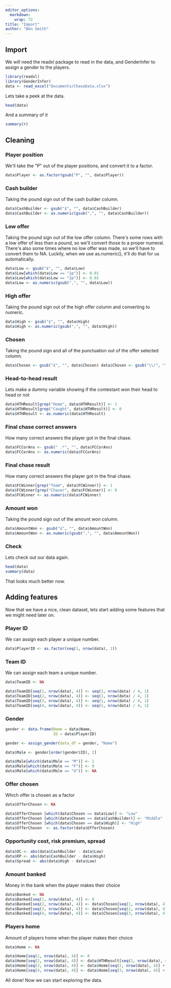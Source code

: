 ```yaml
---
editor_options: 
  markdown: 
    wrap: 72
title: "Import"
author: "Ben Smith"
---
```


## Import

We will need the readxl package to read in the data, and GenderInfer to
assign a gender to the players.

``` r
library(readxl)
library(GenderInfer)
data <- read_excel("Documents/ChaseData.xlsx")
```

Lets take a peek at the data.

``` r
head(data)
```

And a summary of it

``` r
summary(r)
```

## Cleaning

### Player position

We'll take the "P" out of the player positions, and convert it to a
factor.

``` r
data$Player <- as.factor(gsub("P", "", data$Player))
```

### Cash builder

Taking the pound sign out of the cash builder column.

``` r
data$CashBuilder <- gsub("£", "", data$CashBuilder)
data$CashBuilder <- as.numeric(gsub(",", "", data$CashBuilder))
```

### Low offer

Taking the pound sign out of the low offer column. There's some rows
with a low offer of less than a pound, so we'll convert those to a
proper numeral. There's also some times where no low offer was made, so
we'll have to convert them to NA. Luckily, when we use as.numeric(),
it'll do that for us automatically.

``` r
data$Low <- gsub("£", "", data$Low) 
data$Low[which(data$Low == "1p")] <- 0.01 
data$Low[which(data$Low == "2p")] <- 0.02 
data$Low <- as.numeric(gsub(",", "", data$Low))
```

### High offer

Taking the pound sign out of the high offer column and converting to
numeric.

``` r
data$High <- gsub("£", "", data$High)
data$High <- as.numeric(gsub(",", "", data$High))
```

### Chosen

Taking the pound sign and all of the punctuation out of the offer
selected column.

``` r
data$Chosen <- gsub("£", "", data$Chosen) data$Chosen <- gsub("\\/", "", data$Chosen) data$Chosen <- gsub("\\\\", "", data$Chosen) data$Chosen <- gsub("=", "", data$Chosen) data$Chosen <- as.numeric(gsub(",", "", data$Chosen))
```

### Head-to-head result

Lets make a dummy variable showing if the contestant won their head to
head or not

``` r
data$HTHResult[grep("Home", data$HTHResult)] <- 1 
data$HTHResult[grep("Caught", data$HTHResult)] <- 0 
data$HTHResult <- as.numeric(data$HTHResult)
```

### Final chase correct answers

How many correct answers the player got in the final chase.

``` r
data$FCCorAns <- gsub(" .*", "", data$FCCorAns) 
data$FCCorAns <- as.numeric(data$FCCorAns)
```

### Final chase result

How many correct answers the player got in the final chase.

``` r
data$FCWinner[grep("Team", data$FCWinner)] <- 1 
data$FCWinner[grep("Chaser", data$FCWinner)] <- 0  
data$FCWinner <- as.numeric(data$FCWinner)
```

### Amount won

Taking the pound sign out of the amount won column.

``` r
data$AmountWon <- gsub("£", "", data$AmountWon) 
data$AmountWon <- as.numeric(gsub(",", "", data$AmountWon))
```

### Check

Lets check out our data again.

``` r
head(data) 
summary(data)
```

That looks much better now.

## Adding features

Now that we have a nice, clean dataset, lets start adding some features
that we might need later on.

### Player ID

We can assign each player a unique number.

``` r
data$PlayerID <- as.factor(seq(1, nrow(data), 1))
```

### Team ID

We can assign each team a unique number.

``` r
data$TeamID <- NA

data$TeamID[seq(1, nrow(data), 4)] <- seq(1, nrow(data) / 4, 1)
data$TeamID[seq(2, nrow(data), 4)] <- seq(1, nrow(data) / 4, 1)
data$TeamID[seq(3, nrow(data), 4)] <- seq(1, nrow(data) / 4, 1)
data$TeamID[seq(4, nrow(data), 4)] <- seq(1, nrow(data) / 4, 1)
```

### Gender

``` r
gender <- data.frame(Name = data$Name,
                     ID = data$PlayerID)

gender <- assign_gender(data_df = gender, "Name")

data$Male <- gender[order(gender$ID), 2]

data$Male[which(data$Male == "M")] <- 1
data$Male[which(data$Male == "F")] <- 0
data$Male[which(data$Male == "U")] <- NA
```

### Offer chosen

Which offer is chosen as a factor

``` r
data$OfferChosen <- NA

data$OfferChosen [which(data$Chosen == data$Low)] <- "Low"
data$OfferChosen [which(data$Chosen == data$CashBuilder)] <- "Middle"
data$OfferChosen [which(data$Chosen == data$High)] <- "High"
data$OfferChosen  <- as.factor(data$OfferChosen)
```

### Opportunity cost, risk premium, spread

``` r
data$OC <- abs(data$CashBuilder - data$Low)
data$RP <- abs(data$CashBuilder - data$High)
data$Spread <- abs(data$High - data$Low)
```

### Amount banked

Money in the bank when the player makes their choice

``` r
data$Banked <- NA
data$Banked[seq(1, nrow(data), 4)] <- 0
data$Banked[seq(2, nrow(data), 4)] <- data$Chosen[seq(1, nrow(data), 4)] * data$HTHResult[seq(1, nrow(data), 4)]
data$Banked[seq(3, nrow(data), 4)] <- data$Chosen[seq(2, nrow(data), 4)] * data$HTHResult[seq(2, nrow(data), 4)] + data$Banked[seq(2, nrow(data), 4)]
data$Banked[seq(4, nrow(data), 4)] <- data$Chosen[seq(3, nrow(data), 4)] * data$HTHResult[seq(3, nrow(data), 4)] + data$Banked[seq(3, nrow(data), 4)]
```

### Players home

Amount of players home when the player makes their choice

``` r
data$Home <- NA

data$Home[seq(1, nrow(data), 4)] <- 0
data$Home[seq(2, nrow(data), 4)] <- data$HTHResult[seq(1, nrow(data), 4)]
data$Home[seq(3, nrow(data), 4)] <- data$Home[seq(2, nrow(data), 4)] + data$HTHResult[seq(2, nrow(data), 4)]
data$Home[seq(4, nrow(data), 4)] <- data$Home[seq(3, nrow(data), 4)] + data$HTHResult[seq(3, nrow(data), 4)]
```

All done! Now we can start exploring the data.
